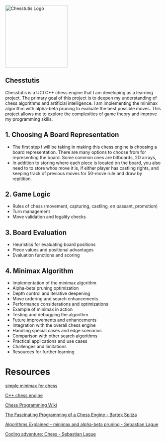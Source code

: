 
<img src="./chesstutis_logo.png" alt="Chesstutis Logo" width="200"/>


## Chesstutis

Chesstutis is a UCI C++ chess engine that I am developing as a learning project. The primary goal of this project is to deepen my understanding of chess algorithms and artificial intelligence. I am implementing the minimax algorithm with alpha-beta pruning to evaluate the best possible moves. This project allows me to explore the complexities of game theory and improve my programming skills.

## 1. Choosing A Board Representation
- The first step I will be taking in making this chess engine is choosing a board representation. There are many options to choose from for representing the board. Some common ones are bitboards, 2D arrays,
- In addition to storing where each piece is located on the board, you also need to to store whos move it is, if either player has castling rights, and keeping track of previous moves for 50-move rule and draw by repitition.

## 2. Game Logic
- Rules of chess (movement, capturing, castling, en passant, promotion)
- Turn management
- Move validation and legality checks

## 3. Board Evaluation
- Heuristics for evaluating board positions
- Piece values and positional advantages
- Evaluation functions and scoring

## 4. Minimax Algorithm
- Implementation of the minimax algorithm
- Alpha-beta pruning optimization
- Depth control and iterative deepening
- Move ordering and search enhancements
- Performance considerations and optimizations
- Example of minimax in action
- Testing and debugging the algorithm
- Future improvements and enhancements
- Integration with the overall chess engine
- Handling special cases and edge scenarios
- Comparison with other search algorithms
- Practical applications and use cases
- Challenges and limitations
- Resources for further learning
# Resources

[simple minimax for chess](https://www.freecodecamp.org/news/simple-chess-ai-step-by-step-1d55a9266977/)

[C++ chess engine](https://ameye.dev/notes/chess-engine/)

[Chess Programming Wiki](https://www.chessprogramming.org/Main_Page)

[The Fascinating Programming of a Chess Engine - Bartek Spitza](https://youtu.be/w4FFX_otR-4?si=H6WCkaijLwwXqMZ7)

[Algorithms Explained – minimax and alpha-beta pruning - Sebastian Lague](https://youtu.be/l-hh51ncgDI?si=zrX8d2f7Ov7V-2IE)

[Coding adventure: Chess - Sebastian Lague](https://youtu.be/U4ogK0MIzqk?si=vrmSiL612RTlVxej)